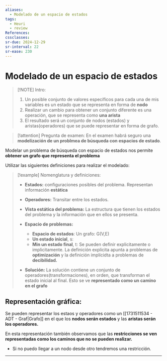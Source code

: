 ```yaml
---
aliases:
  - Modelado de un espacio de estados
tags:
  - Heuri
  - review
References: 
cssclasses:
sr-due: 2024-12-29
sr-interval: 22
sr-ease: 230
---
```

# Modelado de un espacio de estados

> [!NOTE] Intro:
> 1. Un posible conjunto de valores específicos para cada una  de mis variables es un estado que se representa en forma de **nodo**
> 2. Realizar un cambio para obtener un conjunto diferente es una operación, que se representa como **una arista**
> 3. El resultado será un conjunto de nodos (estados) y aristas(operadores) que se puede representar en forma de grafo. 


> [!attention] Pregunta de examen:
> En el examen habrá seguro una **modelización de un problmea de búsqueda con espacios de estado**. 
> 

Modelar un problema de búsqueda con espacio de estados nos permite **obtener un grafo que representa el problema**

Utilizar las siguientes definiciones para realizar el modelado: 

> [!example] Nomenglatura y definiciones: 
> + **Estados:** configuraciones posibles del problema. Representan información **estática**
> 
> + **Operadores:** Transitar entre los estados. 
> 
> + **Vista estática del problema:** La estructura que tienen los estados del problema y la información que en ellos se presenta.
> 
> + **Espacio de problemas:**
> 	+ **Espacio de estados**: Un grafo: G(V,E)
> 	+ **Un estado inicial**, s: 
> 	+ **Min un estado final**, t: Se pueden definir explicitamente o implicitamente. La definición explicita apunta a problemas de **optimización** y la definición implícidta a problemas de **decibilidad.**
> + **Solución:** La solución contiene un conjunto de operadores(transformaciones), en orden, que transforman el estado inicial al final. Esto se ve **representado como un camino en el grafo**

## Representación gráfica: 
Se pueden representar los estaos y operadores como un [[1731511534 - ADT - Graf|Grafo]] en el que los **nodos serán estados** y las **aristas serán los operadores.** 

En esta representación también observamos que las **restricciones se ven representadas como los caminos que no se pueden realizar.**
+ Si no puedo llegar a un nodo desde otro tendremos una restricción. 
***
